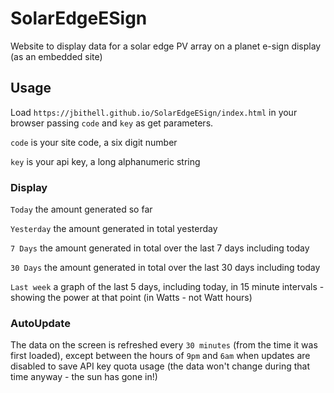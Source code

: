 # SolarEdgeESign
Website to display data for a solar edge PV array on a planet e-sign display (as an embedded site) 
## Usage
Load `https://jbithell.github.io/SolarEdgeESign/index.html` in your browser passing `code` and `key` as get parameters.

`code` is your site code, a six digit number

`key` is your api key, a long alphanumeric string

### Display
`Today` the amount generated so far

`Yesterday` the amount generated in total yesterday

`7 Days` the amount generated in total over the last 7 days including today

`30 Days`  the amount generated in total over the last 30 days including today

`Last week` a graph of the last 5 days, including today, in 15 minute intervals - showing the power at that point (in Watts - not Watt hours)

### AutoUpdate
The data on the screen is refreshed every `30 minutes` (from the time it was first loaded), except between the hours of `9pm` and `6am` when updates are disabled to save API key quota usage (the data won't change during that time anyway - the sun has gone in!)